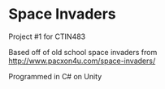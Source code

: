 # Space Invaders
Project #1 for CTIN483

Based off of old school space invaders from http://www.pacxon4u.com/space-invaders/

Programmed in C# on Unity

